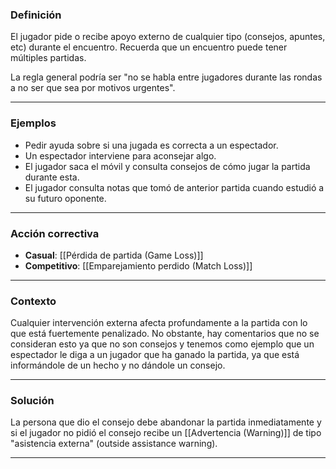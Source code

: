 ### Definición
El jugador pide o recibe apoyo externo de cualquier tipo (consejos, apuntes, etc) durante el encuentro. Recuerda que un encuentro puede tener múltiples partidas.

La regla general podría ser "no se habla entre jugadores durante las rondas a no ser que sea por motivos urgentes".

---
### Ejemplos
- Pedir ayuda sobre si una jugada es correcta a un espectador.
- Un espectador interviene para aconsejar algo.
- El jugador saca el móvil y consulta consejos de cómo jugar la partida durante esta.
- El jugador consulta notas que tomó de anterior partida cuando estudió a su futuro oponente.

---
### Acción correctiva

- **Casual**: [[Pérdida de partida (Game Loss)]]
- **Competitivo**: [[Emparejamiento perdido (Match Loss)]]

---
### Contexto
Cualquier intervención externa afecta profundamente a la partida con lo que está fuertemente penalizado. No obstante, hay comentarios que no se consideran esto ya que no son consejos y tenemos como ejemplo que un espectador le diga a un jugador que ha ganado la partida, ya que está informándole de un hecho y no dándole un consejo.

---
### Solución
La persona que dio el consejo debe abandonar la partida inmediatamente y si el jugador no pidió el consejo recibe un [[Advertencia (Warning)]] de tipo "asistencia externa" (outside assistance warning).

---
